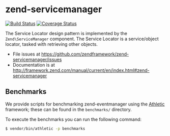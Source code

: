 # zend-servicemanager

[![Build Status](https://secure.travis-ci.org/zendframework/zend-servicemanager.svg?branch=master)](https://secure.travis-ci.org/zendframework/zend-servicemanager)
[![Coverage Status](https://coveralls.io/repos/zendframework/zend-servicemanager/badge.svg?branch=master)](https://coveralls.io/r/zendframework/zend-servicemanager?branch=master)

The Service Locator design pattern is implemented by the `Zend\ServiceManager`
component. The Service Locator is a service/object locator, tasked with
retrieving other objects.


- File issues at https://github.com/zendframework/zend-servicemanager/issues
- Documentation is at http://framework.zend.com/manual/current/en/index.html#zend-servicemanager

## Benchmarks

We provide scripts for benchmarking zend-eventmanager using the
[Athletic](https://github.com/polyfractal/athletic) framework; these can be
found in the `benchmarks/` directory.

To execute the benchmarks you can run the following command:

```bash
$ vendor/bin/athletic -p benchmarks
```

